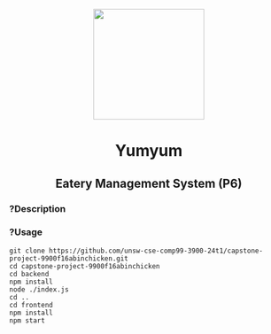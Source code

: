 <p align="center">
  <a href="[https://github.com/unsw-cse-comp99-3900-24t1/capstone-project-9900f16abinchicken/tree/main"><img src="https://github.com/unsw-cse-comp99-3900-24t1/capstone-project-9900f16abinchicken/blob/main/public/assets/stiker.png" width="200" height="200" /></a>

</p>
<h1> <div align="center"><b>  Yumyum </b></div> </h1>
<h2> <div align="center"><b>  Eatery Management System (P6) </b></div> </h2>

### ?Description

### ?Usage

```shell
git clone https://github.com/unsw-cse-comp99-3900-24t1/capstone-project-9900f16abinchicken.git
cd capstone-project-9900f16abinchicken
cd backend
npm install
node ./index.js
cd ..
cd frontend
npm install
npm start
```
